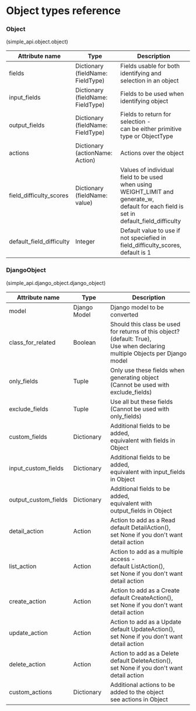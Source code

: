 # Object types reference

### Object
(simple_api.object.object)

| Attribute name          | Type                              | Description                                                                                              |
|-------------------------|-----------------------------------|--------------------------------------------------------------------------------------------|
| fields                  | Dictionary (fieldName: FieldType) | Fields usable for both <br />identifying and selection in an object                                            |
| input_fields            | Dictionary (fieldName: FieldType) | Fields to be used when identifying object                                                                |
| output_fields           | Dictionary (fieldName: FieldType) | Fields to return for selection -<br />can be either primitive type or ObjectType                              |
| actions                 | Dictionary (actionName: Action)   | Actions over the object                                                                                  |
| field_difficulty_scores | Dictionary (fieldName: value)     | Values of individual field to be used <br />when using WEIGHT_LIMIT and generate_w,<br />default for each field is set in default_field_difficulty|
| default_field_difficulty | Integer     | Default value to use if not speciefied in field_difficulty_scores, default is 1|


### DjangoObject
(simple_api.django_object.django_object)

| Attribute name       | Type         | Description                                                                                                                  |
|----------------------|--------------|------------------------------------------------------------------------------------------------------------------------------|
| model                | Django Model | Django model to be converted                                                                                                 |
| class_for_related    | Boolean      | Should this class be used for returns of this object?<br />(default: True),<br />Use when declaring multiple Objects per Django model |
| only_fields          | Tuple        | Only use these fields when generating object<br />(Cannot be used with exclude_fields)                                            |
| exclude_fields       | Tuple        | Use all but these fields<br />(Cannot be used with only_fields)                                                                   |
| custom_fields        | Dictionary   | Additional fields to be added,<br />equivalent with fields in Object                                                              |
| input_custom_fields  | Dictionary   | Additional fields to be added,<br />equivalent with input_fields in Object                                                        |
| output_custom_fields | Dictionary   | Additional fields to be added,<br />equivalent with output_fields in Object                                                       |
| detail_action        | Action       | Action to add as a Read<br />default DetailAction(),<br />set None if you don't want detail action                                  |
| list_action          | Action       | Action to add as a multiple access -<br />default ListAction(),<br />set None if you don't want detail action                         |
| create_action        | Action       | Action to add as a Create<br />default CreateAction(),<br />set None if you don't want detail action                                |
| update_action        | Action       | Action to add as a Update<br />default UpdateAction(),<br />set None if you don't want detail action                                |
| delete_action        | Action       | Action to add as a Delete<br />default DeleteAction(),<br />set None if you don't want detail action                                |
| custom_actions       | Dictionary   | Additional actions to be added to the object<br />see actions in Object                                                         |